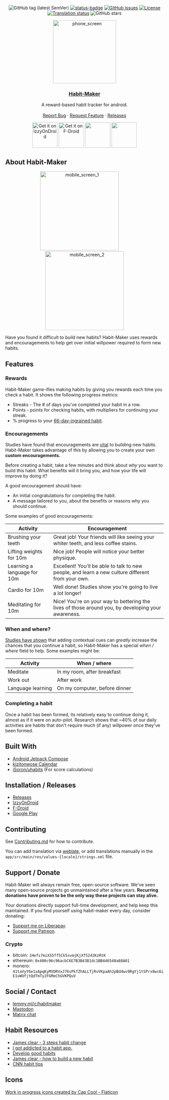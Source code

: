 <div align="center">

![GitHub tag (latest SemVer)](https://img.shields.io/github/tag/dessalines/habit-maker.svg)
[![status-badge](https://woodpecker.join-lemmy.org/api/badges/dessalines/habit-maker/status.svg)](https://woodpecker.join-lemmy.org/dessalines/habit-maker)
[![GitHub issues](https://img.shields.io/github/issues-raw/dessalines/habit-maker.svg)](https://github.com/dessalines/habit-maker/issues)
[![License](https://img.shields.io/github/license/dessalines/habit-maker.svg)](LICENSE)
[![Translation status](https://hosted.weblate.org/widget/habit-maker/habit-maker/svg-badge.svg)](https://hosted.weblate.org/engage/habit-maker/)
![GitHub stars](https://img.shields.io/github/stars/dessalines/habit-maker?style=social)

</div>

<p align="center">
  <a href="https://github.com/dessalines/habit-maker" rel="noopener">
    <img width=200px height=200px src="https://raw.githubusercontent.com/dessalines/habit-maker/main/app/src/main/res/mipmap-xxxhdpi/ic_launcher_round.webp" alt="phone_screen" />
  </a>

 <h3 align="center"><a href="https://github.com/dessalines/habit-maker">Habit-Maker</a></h3>
  <p align="center">
    A reward-based habit tracker for android.
    <br />
    <br />
    <a href="https://github.com/dessalines/habit-maker/issues">Report Bug</a>
    ·
    <a href="https://github.com/dessalines/habit-maker/issues">Request Feature</a>
    ·
    <a href="https://github.com/dessalines/habit-maker/releases">Releases</a>
  </p>
  <p align="center">
    <a href="https://apt.izzysoft.de/fdroid/index/apk/com.dessalines.habitmaker"><img src="https://gitlab.com/IzzyOnDroid/repo/-/raw/master/assets/IzzyOnDroid.png" alt="Get it on IzzyOnDroid" height="80"></a>
    <a href="https://f-droid.org/packages/com.dessalines.habitmaker"><img src="https://fdroid.gitlab.io/artwork/badge/get-it-on.png" alt="Get it on F-Droid" height="80"></a>
    <a href="https://play.google.com/store/apps/details?id=com.dessalines.habitmaker"><img src="https://cdn.rawgit.com/steverichey/google-play-badge-svg/master/img/en_get.svg" height="80"></a>
    <a href="https://github.com/dessalines/habit-maker/releases/latest"><img src="https://raw.githubusercontent.com/andOTP/andOTP/master/assets/badges/get-it-on-github.png" height="80"></a>
  </p>
</p>

## About Habit-Maker

<p align="center">
  <img src="./fastlane/metadata/android/en-US/images/phoneScreenshots/1.jpg" width="250" alt="mobile_screen_1">
&nbsp; &nbsp; &nbsp; &nbsp;
  <img src="./fastlane/metadata/android/en-US/images/phoneScreenshots/2.jpg" width="250" alt="mobile_screen_2">
</p>

Have you found it difficult to build new habits? Habit-Maker uses rewards and encouragements to help get over initial willpower required to form new habits.

## Features

### Rewards

Habit-Maker game-ifies making habits by giving you rewards each time you check a habit. It shows the following progress metrics:

- Streaks - The # of days you've completed your habit in a row.
- Points - points for checking habits, with multipliers for continuing your streak.
- % progress to your [66-day-ingrained habit](https://www.ucl.ac.uk/news/2009/aug/how-long-does-it-take-form-habit).

### Encouragements

Studies have found that encouragements are [vital](https://jamesclear.com/three-steps-habit-change) to building new habits. Habit-Maker takes advantage of this by allowing you to create your own **custom encouragements.**

Before creating a habit, take a few minutes and think about _why_ you want to build this habit. What benefits will it bring you, and how your life will improve by doing it?

A good encouragement should have:

- An initial congratulations for completing the habit.
- A message tailored to you, about the benefits or reasons why you should continue.

Some examples of good encouragements:

| Activity                    | Encouragement                                                                                      |
| --------------------------- | -------------------------------------------------------------------------------------------------- |
| Brushing your teeth         | Great job! Your friends will like seeing your whiter teeth, and less coffee stains.                |
| Lifting weights for 10m     | Nice job! People will notice your better physique.                                                 |
| Learning a language for 10m | Excellent! You'll be able to talk to new people, and learn a new culture different from your own.  |
| Cardio for 10m              | Well done! Studies show you're going to live a lot longer!                                         |
| Meditating for 10m          | Nice! You're on your way to bettering the lives of those around you, by developing your awareness. |

### When and where?

[Studies have shown](https://pmc.ncbi.nlm.nih.gov/articles/PMC3505409/) that adding contextual cues can _greatly_ increase the chances that you continue a habit, so Habit-Maker has a special _when / where_ field to help. Some examples might be:

| Activity          | When / where                  |
| ----------------- | ----------------------------- |
| Meditate          | In my room, after breakfast   |
| Work out          | After work                    |
| Language learning | On my computer, before dinner |

### Completing a habit

Once a habit has been formed, its relatively easy to continue doing it, almost as if it were on auto-pilot. Research shows that ~40% of our daily activities are habits that don't require much (if any) willpower once they've been formed.

## Built With

- [Android Jetpack Compose](https://developer.android.com/jetpack/compose)
- [kizitonwose Calendar](https://github.com/kizitonwose/Calendar)
- [iSoron/uhabits](https://github.com/iSoron/uhabits) (For score calculations)

## Installation / Releases

- [Releases](https://github.com/dessalines/habit-maker/releases)
- [IzzyOnDroid](https://apt.izzysoft.de/fdroid/index/apk/com.dessalines.habitmaker)
- [F-Droid](https://f-droid.org/en/packages/com.dessalines.habitmaker/)
- [Google Play](https://play.google.com/store/apps/details?id=com.dessalines.habitmaker)

## Contributing

See [Contributing.md](CONTRIBUTING.md) for how to contribute.

You can add translation via [weblate](https://hosted.weblate.org/engage/habit-maker/), or add translations manually in the `app/src/main/res/values-{locale}/strings.xml` file.

## Support / Donate

Habit-Maker will always remain free, open-source software. We've seen many open-source projects go unmaintained after a few years. **Recurring donations have proven to be the only way these projects can stay alive.**

Your donations directly support full-time development, and help keep this maintained. If you find yourself using habit-maker every day, consider donating:

- [Support me on Liberapay](https://liberapay.com/dessalines).
- [Support me Patreon](https://www.patreon.com/dessalines).

### Crypto

- bitcoin: `1Hefs7miXS5ff5Ck5xvmjKjXf5242KzRtK`
- ethereum: `0x400c96c96acbC6E7B3B43B1dc1BB446540a88A01`
- monero: `41taVyY6e1xApqKyMVDRVxJ76sPkfZhALLTjRvVKpaAh2pBd4wv9RgYj1tSPrx8wc6iE1uWUfjtQdTmTy2FGMeChGVKPQuV`

## Social / Contact

- [lemmy.ml/c/habitmaker](https://lemmy.ml/c/habitmaker)
- [Mastodon](https://mastodon.social/@dessalines)
- [Matrix chat](https://matrix.to/#/#habit-maker:matrix.org)

## Habit Resources

- [James clear - 3 steps habit change](https://jamesclear.com/three-steps-habit-change)
- [I got addicted to a habit app.](https://archive.ph/atmo6)
- [Develop good habits](https://www.developgoodhabits.com/build-habits/)
- [James clear - how to build a new habit](https://medium.com/the-blog-of-james-clear/how-to-build-a-new-habit-this-is-your-strategy-guide-79a7abd186a5)
- [CNN habit tips](https://www.cnn.com/2021/11/29/health/5-steps-habit-builder-wellness/index.html)

## Icons

[Work in progress icons created by Cap Cool - Flaticon](https://www.flaticon.com/free-icons/work-in-progress)
